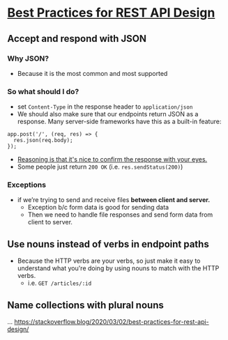 # [Best Practices for REST API Design](https://stackoverflow.blog/2020/03/02/best-practices-for-rest-api-design/)

## Accept and respond with JSON
### Why JSON?
* Because it is the most common and most supported
### So what should I do?
* set `Content-Type` in the response header to `application/json`
* We should also make sure that our endpoints return JSON as a response. Many server-side frameworks have this as a built-in feature:
```
app.post('/', (req, res) => {
  res.json(req.body);
});
```
  * [Reasoning is that it's nice to confirm the response with your eyes.](https://softwareengineering.stackexchange.com/questions/314066/restful-api-should-i-be-returning-the-object-that-was-created-updated)
  * Some people just return `200 OK` (i.e. `res.sendStatus(200)`)

### Exceptions
* if we’re trying to send and receive files __between client and server.__
  * Exception b/c form data is good for sending data
  * Then we need to handle file responses and send form data from client to server.

## Use nouns instead of verbs in endpoint paths
* Because the HTTP verbs are your verbs, so just make it easy to understand what you're doing by using nouns to match with the HTTP verbs.
  * i.e. `GET /articles/:id`

## Name collections with plural nouns
...
https://stackoverflow.blog/2020/03/02/best-practices-for-rest-api-design/
